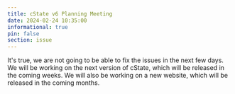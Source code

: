 ```yaml
---
title: cState v6 Planning Meeting
date: 2024-02-24 10:35:00
informational: true
pin: false
section: issue
---
```


It's true, we are not going to be able to fix the issues in the next few days. We will be working on the next version of cState, which will be released in the coming weeks. We will also be working on a new website, which will be released in the coming months.